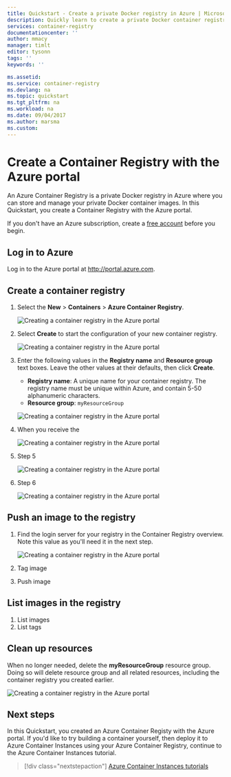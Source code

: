 ```yaml
---
title: Quickstart - Create a private Docker registry in Azure | Microsoft Docs
description: Quickly learn to create a private Docker container registry with the Azure portal.
services: container-registry
documentationcenter: ''
author: mmacy
manager: timlt
editor: tysonn
tags: ''
keywords: ''

ms.assetid:
ms.service: container-registry
ms.devlang: na
ms.topic: quickstart
ms.tgt_pltfrm: na
ms.workload: na
ms.date: 09/04/2017
ms.author: marsma
ms.custom:
---
```


# Create a Container Registry with the Azure portal

An Azure Container Registry is a private Docker registry in Azure where you can store and manage your private Docker container images. In this Quickstart, you create a Container Registry with the Azure portal.

If you don't have an Azure subscription, create a [free account](https://azure.microsoft.com/free/?WT.mc_id=A261C142F) before you begin.

## Log in to Azure

Log in to the Azure portal at http://portal.azure.com.

## Create a container registry

1. Select the **New** > **Containers** > **Azure Container Registry**.

   ![Creating a container registry in the Azure portal][qs-portal-01]

2. Select **Create** to start the configuration of your new container registry.

   ![Creating a container registry in the Azure portal][qs-portal-02]

3. Enter the following values in the **Registry name** and **Resource group** text boxes. Leave the other values at their defaults, then click **Create**.

   * **Registry name**: A unique name for your container registry. The registry name must be unique within Azure, and contain 5-50 alphanumeric characters.
   * **Resource group**: `myResourceGroup`

   ![Creating a container registry in the Azure portal][qs-portal-03]

4. When you receive the

   ![Creating a container registry in the Azure portal][qs-portal-04]

5. Step 5

   ![Creating a container registry in the Azure portal][qs-portal-05]

6. Step 6

   ![Creating a container registry in the Azure portal][qs-portal-06]

## Push an image to the registry

1. Find the login server for your registry in the Container Registry overview. Note this value as you'll need it in the next step.

   ![Creating a container registry in the Azure portal][qs-portal-07]

2. Tag image
3. Push image

## List images in the registry

1. List images
2. List tags

## Clean up resources

When no longer needed, delete the **myResourceGroup** resource group. Doing so will delete resource group and all related resources, including the container registry you created earlier.

![Creating a container registry in the Azure portal][qs-portal-08]

## Next steps

In this Quickstart, you created an Azure Container Registy with the Azure portal. If you'd like to try building a container yourself, then deploy it to Azure Container Instances using your Azure Container Registry, continue to the Azure Container Instances tutorial.

> [!div class="nextstepaction"]
> [Azure Container Instances tutorials](../container-instances/container-instances-tutorial-prepare-app.md)

<!-- IMAGES -->
[qs-portal-01]: ./media/container-registry-get-started-portal/qs-portal-01.png
[qs-portal-02]: ./media/container-registry-get-started-portal/qs-portal-02.png
[qs-portal-03]: ./media/container-registry-get-started-portal/qs-portal-03.png
[qs-portal-04]: ./media/container-registry-get-started-portal/qs-portal-04.png
[qs-portal-05]: ./media/container-registry-get-started-portal/qs-portal-05.png
[qs-portal-06]: ./media/container-registry-get-started-portal/qs-portal-06.png
[qs-portal-07]: ./media/container-registry-get-started-portal/qs-portal-07.png
[qs-portal-08]: ./media/container-registry-get-started-portal/qs-portal-08.png